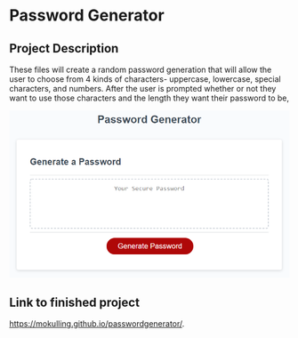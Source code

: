 # Password Generator


## Project Description
These files will create a random password generation that will allow the user to choose from 4 kinds of characters- uppercase, lowercase, special characters, and numbers. After the user is prompted whether or not they want to use those characters and the length they want their password to be, 

![screenshot of project](03-javascript-homework-demo.png)


## Link to finished project 

https://mokulling.github.io/passwordgenerator/.
